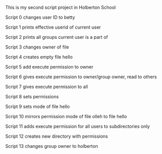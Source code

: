 This is my second script project in Holberton School

Script 0 changes user ID to betty

Script 1 prints effective userid of current user

Script 2 prints all groups current user is a part of

Script 3 changes owner of file

Script 4 creates empty file hello

Script 5 add execute permission to owner

Script 6 gives execute permission to owner/group owner, read to others

Script 7 gives execute permission to all

Script 8 sets permissions

Script 9 sets mode of file hello

Script 10 mirrors permission mode of file olleh to file hello

Script 11 adds execute permission for all users to subdirectories only

Script 12 creates new directory with permissions

Script 13 changes group owner to holberton

